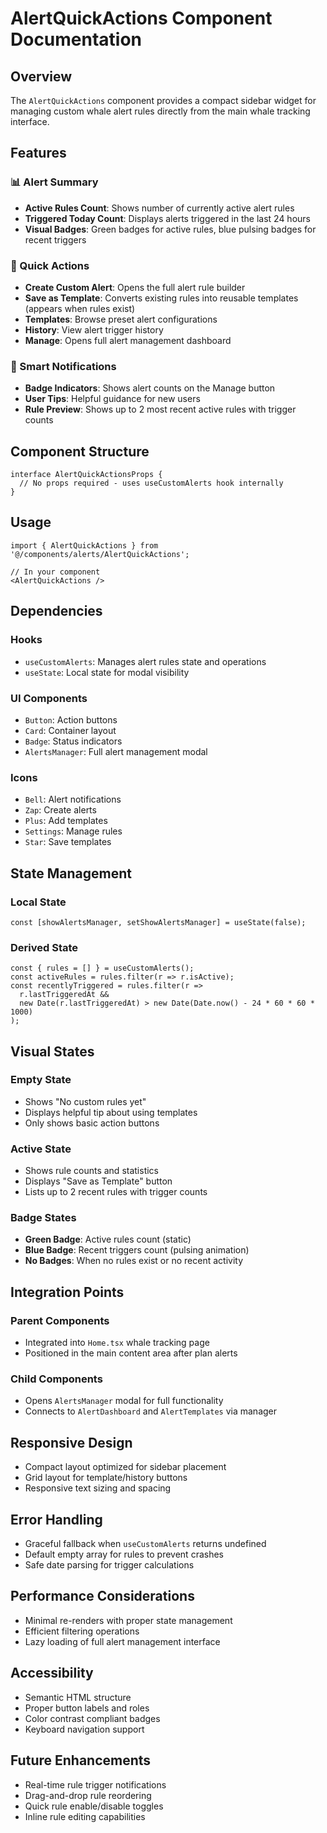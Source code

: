 # AlertQuickActions Component Documentation

## Overview
The `AlertQuickActions` component provides a compact sidebar widget for managing custom whale alert rules directly from the main whale tracking interface.

## Features

### 📊 Alert Summary
- **Active Rules Count**: Shows number of currently active alert rules
- **Triggered Today Count**: Displays alerts triggered in the last 24 hours
- **Visual Badges**: Green badges for active rules, blue pulsing badges for recent triggers

### 🎯 Quick Actions
- **Create Custom Alert**: Opens the full alert rule builder
- **Save as Template**: Converts existing rules into reusable templates (appears when rules exist)
- **Templates**: Browse preset alert configurations
- **History**: View alert trigger history
- **Manage**: Opens full alert management dashboard

### 🔔 Smart Notifications
- **Badge Indicators**: Shows alert counts on the Manage button
- **User Tips**: Helpful guidance for new users
- **Rule Preview**: Shows up to 2 most recent active rules with trigger counts

## Component Structure

```tsx
interface AlertQuickActionsProps {
  // No props required - uses useCustomAlerts hook internally
}
```

## Usage

```tsx
import { AlertQuickActions } from '@/components/alerts/AlertQuickActions';

// In your component
<AlertQuickActions />
```

## Dependencies

### Hooks
- `useCustomAlerts`: Manages alert rules state and operations
- `useState`: Local state for modal visibility

### UI Components
- `Button`: Action buttons
- `Card`: Container layout
- `Badge`: Status indicators
- `AlertsManager`: Full alert management modal

### Icons
- `Bell`: Alert notifications
- `Zap`: Create alerts
- `Plus`: Add templates
- `Settings`: Manage rules
- `Star`: Save templates

## State Management

### Local State
```tsx
const [showAlertsManager, setShowAlertsManager] = useState(false);
```

### Derived State
```tsx
const { rules = [] } = useCustomAlerts();
const activeRules = rules.filter(r => r.isActive);
const recentlyTriggered = rules.filter(r => 
  r.lastTriggeredAt && 
  new Date(r.lastTriggeredAt) > new Date(Date.now() - 24 * 60 * 60 * 1000)
);
```

## Visual States

### Empty State
- Shows "No custom rules yet"
- Displays helpful tip about using templates
- Only shows basic action buttons

### Active State
- Shows rule counts and statistics
- Displays "Save as Template" button
- Lists up to 2 recent rules with trigger counts

### Badge States
- **Green Badge**: Active rules count (static)
- **Blue Badge**: Recent triggers count (pulsing animation)
- **No Badges**: When no rules exist or no recent activity

## Integration Points

### Parent Components
- Integrated into `Home.tsx` whale tracking page
- Positioned in the main content area after plan alerts

### Child Components
- Opens `AlertsManager` modal for full functionality
- Connects to `AlertDashboard` and `AlertTemplates` via manager

## Responsive Design
- Compact layout optimized for sidebar placement
- Grid layout for template/history buttons
- Responsive text sizing and spacing

## Error Handling
- Graceful fallback when `useCustomAlerts` returns undefined
- Default empty array for rules to prevent crashes
- Safe date parsing for trigger calculations

## Performance Considerations
- Minimal re-renders with proper state management
- Efficient filtering operations
- Lazy loading of full alert management interface

## Accessibility
- Semantic HTML structure
- Proper button labels and roles
- Color contrast compliant badges
- Keyboard navigation support

## Future Enhancements
- Real-time rule trigger notifications
- Drag-and-drop rule reordering
- Quick rule enable/disable toggles
- Inline rule editing capabilities